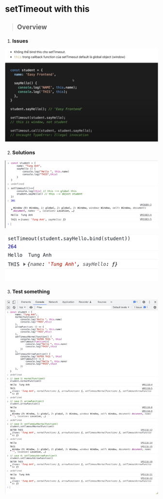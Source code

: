 # setTimeout with this

> ## Overview

1. ### **Issues**

![issues](./issues.png)

2. ### **Solutions**

![wrapper function](./wrapper_function.png)

![use bind()](<./use_bind().png>)

3. ### **Test something**

![test something](./test_something.png)
